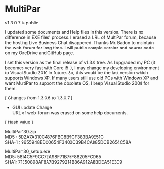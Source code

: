 # MultiPar

v1.3.0.7 is public

 I updated some documents and Help files in this version. 
There is no difference in EXE files' process. 
I erased a URL of MultiPar forum, because the hosting Live Business Chat disappered. 
Thanks Mr. Badon to maintain the web-forum for long time. 
I will public sample version and source code on my OneDrive and GitHub page.

 I set this version as the final release of v1.3.0 tree. 
As I upgraded my PC (it becomes very fast with Core i5 !), 
I may change my developing environment to Visual Studio 2010 in future. 
So, this would be the last version which supports Windows XP. 
If many users still use old PCs with Windows XP and want MultiPar to support the obsolete OS, 
I keep Visual Studio 2008 for them.


[ Changes from 1.3.0.6 to 1.3.0.7 ]

* GUI update
Change  
 URL of web-forum was erased on some help documents.  


[ Hash value ]

MultiPar130.zip  
MD5 : 5D2A7A310C4876FBC8B9CF383BA9E51C  
SHA-1 : 9655948EDC0654F3400C39B4CA885DCB2654C58A  

MultiPar130_setup.exe  
MD5: 5814C5F9CC72A98F71B75F88205FCD65  
SHA1: 71E50898AF8A7B9279214B86A912ABBDEA51E3C9  
